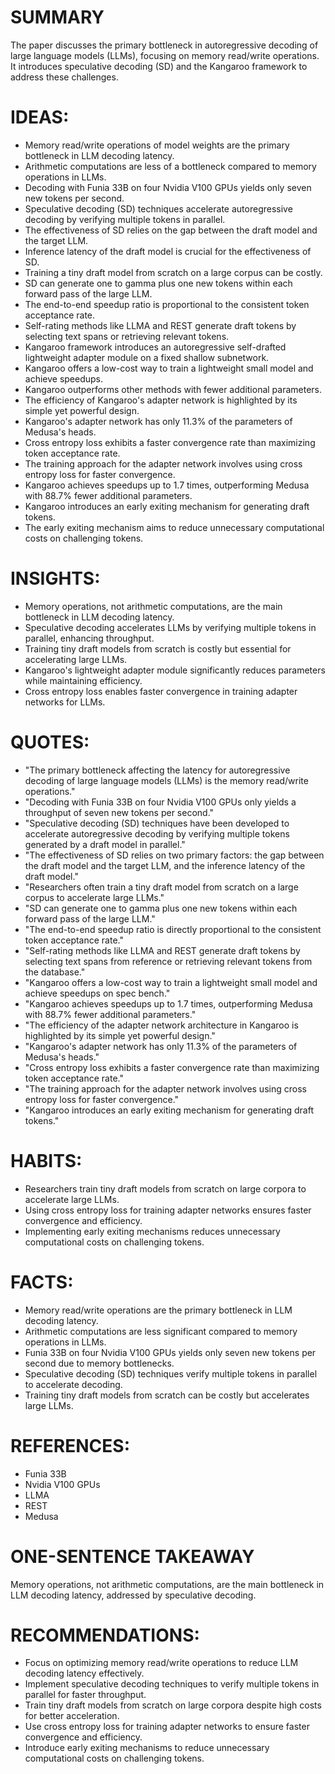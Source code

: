 # SUMMARY
The paper discusses the primary bottleneck in autoregressive decoding of large language models (LLMs), focusing on memory read/write operations. It introduces speculative decoding (SD) and the Kangaroo framework to address these challenges.

# IDEAS:
- Memory read/write operations of model weights are the primary bottleneck in LLM decoding latency.
- Arithmetic computations are less of a bottleneck compared to memory operations in LLMs.
- Decoding with Funia 33B on four Nvidia V100 GPUs yields only seven new tokens per second.
- Speculative decoding (SD) techniques accelerate autoregressive decoding by verifying multiple tokens in parallel.
- The effectiveness of SD relies on the gap between the draft model and the target LLM.
- Inference latency of the draft model is crucial for the effectiveness of SD.
- Training a tiny draft model from scratch on a large corpus can be costly.
- SD can generate one to gamma plus one new tokens within each forward pass of the large LLM.
- The end-to-end speedup ratio is proportional to the consistent token acceptance rate.
- Self-rating methods like LLMA and REST generate draft tokens by selecting text spans or retrieving relevant tokens.
- Kangaroo framework introduces an autoregressive self-drafted lightweight adapter module on a fixed shallow subnetwork.
- Kangaroo offers a low-cost way to train a lightweight small model and achieve speedups.
- Kangaroo outperforms other methods with fewer additional parameters.
- The efficiency of Kangaroo's adapter network is highlighted by its simple yet powerful design.
- Kangaroo's adapter network has only 11.3% of the parameters of Medusa's heads.
- Cross entropy loss exhibits a faster convergence rate than maximizing token acceptance rate.
- The training approach for the adapter network involves using cross entropy loss for faster convergence.
- Kangaroo achieves speedups up to 1.7 times, outperforming Medusa with 88.7% fewer additional parameters.
- Kangaroo introduces an early exiting mechanism for generating draft tokens.
- The early exiting mechanism aims to reduce unnecessary computational costs on challenging tokens.

# INSIGHTS:
- Memory operations, not arithmetic computations, are the main bottleneck in LLM decoding latency.
- Speculative decoding accelerates LLMs by verifying multiple tokens in parallel, enhancing throughput.
- Training tiny draft models from scratch is costly but essential for accelerating large LLMs.
- Kangaroo's lightweight adapter module significantly reduces parameters while maintaining efficiency.
- Cross entropy loss enables faster convergence in training adapter networks for LLMs.

# QUOTES:
- "The primary bottleneck affecting the latency for autoregressive decoding of large language models (LLMs) is the memory read/write operations."
- "Decoding with Funia 33B on four Nvidia V100 GPUs only yields a throughput of seven new tokens per second."
- "Speculative decoding (SD) techniques have been developed to accelerate autoregressive decoding by verifying multiple tokens generated by a draft model in parallel."
- "The effectiveness of SD relies on two primary factors: the gap between the draft model and the target LLM, and the inference latency of the draft model."
- "Researchers often train a tiny draft model from scratch on a large corpus to accelerate large LLMs."
- "SD can generate one to gamma plus one new tokens within each forward pass of the large LLM."
- "The end-to-end speedup ratio is directly proportional to the consistent token acceptance rate."
- "Self-rating methods like LLMA and REST generate draft tokens by selecting text spans from reference or retrieving relevant tokens from the database."
- "Kangaroo offers a low-cost way to train a lightweight small model and achieve speedups on spec bench."
- "Kangaroo achieves speedups up to 1.7 times, outperforming Medusa with 88.7% fewer additional parameters."
- "The efficiency of the adapter network architecture in Kangaroo is highlighted by its simple yet powerful design."
- "Kangaroo's adapter network has only 11.3% of the parameters of Medusa's heads."
- "Cross entropy loss exhibits a faster convergence rate than maximizing token acceptance rate."
- "The training approach for the adapter network involves using cross entropy loss for faster convergence."
- "Kangaroo introduces an early exiting mechanism for generating draft tokens."

# HABITS:
- Researchers train tiny draft models from scratch on large corpora to accelerate large LLMs.
- Using cross entropy loss for training adapter networks ensures faster convergence and efficiency.
- Implementing early exiting mechanisms reduces unnecessary computational costs on challenging tokens.

# FACTS:
- Memory read/write operations are the primary bottleneck in LLM decoding latency.
- Arithmetic computations are less significant compared to memory operations in LLMs.
- Funia 33B on four Nvidia V100 GPUs yields only seven new tokens per second due to memory bottlenecks.
- Speculative decoding (SD) techniques verify multiple tokens in parallel to accelerate decoding.
- Training tiny draft models from scratch can be costly but accelerates large LLMs.

# REFERENCES:
- Funia 33B
- Nvidia V100 GPUs
- LLMA
- REST
- Medusa

# ONE-SENTENCE TAKEAWAY
Memory operations, not arithmetic computations, are the main bottleneck in LLM decoding latency, addressed by speculative decoding.

# RECOMMENDATIONS:
- Focus on optimizing memory read/write operations to reduce LLM decoding latency effectively.
- Implement speculative decoding techniques to verify multiple tokens in parallel for faster throughput.
- Train tiny draft models from scratch on large corpora despite high costs for better acceleration.
- Use cross entropy loss for training adapter networks to ensure faster convergence and efficiency.
- Introduce early exiting mechanisms to reduce unnecessary computational costs on challenging tokens.